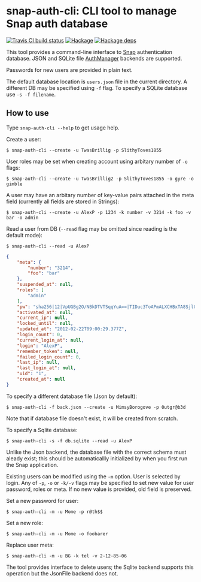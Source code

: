 # snap-auth-cli: CLI tool to manage Snap auth database

[![Travis CI build status](https://travis-ci.org/dzhus/snap-auth-cli.svg)](https://travis-ci.org/dzhus/snap-auth-cli)
[![Hackage](https://img.shields.io/hackage/v/snap-auth-cli.svg?colorB=5e5184&style=flat)](https://hackage.haskell.org/package/snap-auth-cli)
[![Hackage deps](https://img.shields.io/hackage-deps/v/snap-auth-cli.svg)](http://packdeps.haskellers.com/feed?needle=snap-auth-cli)

This tool provides a command-line interface to [Snap][] authentication
database. JSON and SQLite file [AuthManager][snap-auth] backends are
supported.

Passwords for new users are provided in plain text.

The default database location is `users.json` file in the current
directory. A different DB may be specified using `-f` flag. To specify
a SQLite database use `-s -f filename`.

## How to use

Type `snap-auth-cli --help` to get usage help.

Create a user:

    $ snap-auth-cli --create -u TwasBrillig -p SlithyToves1855

User roles may be set when creating account using arbitary number
of `-o` flags:

    $ snap-auth-cli --create -u TwasBrillig2 -p SlithyToves1855 -o gyre -o gimble

A user may have an arbitary number of key-value pairs attached in the
meta field (currently all fields are stored in Strings):

    $ snap-auth-cli --create -u AlexP -p 1234 -k number -v 3214 -k foo -v bar -o admin

Read a user from DB (`--read` flag may be omitted since reading
is the default mode):

    $ snap-auth-cli --read -u AlexP

```json
{
    "meta": {
        "number": "3214",
        "foo": "bar"
    },
    "suspended_at": null,
    "roles": [
        "admin"
    ],
    "pw": "sha256|12|VpUGBg2O/NBkDTVTSqqYuA==|TIDuc3ToAPmALXCHBxTA8SjlUBztPS8nH6qiV63a+f4=",
    "activated_at": null,
    "current_ip": null,
    "locked_until": null,
    "updated_at": "2012-02-22T09:00:29.377Z",
    "login_count": 0,
    "current_login_at": null,
    "login": "AlexP",
    "remember_token": null,
    "failed_login_count": 0,
    "last_ip": null,
    "last_login_at": null,
    "uid": "1",
    "created_at": null
}
```

To specify a different database file (Json by default):

    $ snap-auth-cli -f back.json --create -u MimsyBorogove -p 0utgr@b3d

Note that if database file doesn't exist, it will be created from
scratch.

To specify a Sqlite database:

    $ snap-auth-cli -s -f db.sqlite --read -u AlexP

Unlike the Json backend, the database file with the correct schema
must aleady exist; this should be automaticallly initialized by
when you first run the Snap application.


Existing users can be modified using the `-m` option. User is
selected by login. Any of `-p`, `-o` or `-k/-v` flags may be
specified to set new value for user password, roles or meta. If no
new value is provided, old field is preserved.

Set a new password for user:

    $ snap-auth-cli -m -u Mome -p r@th$$

Set a new role:

    $ snap-auth-cli -m -u Mome -o foobarer

Replace user meta:

    $ snap-auth-cli -m -u BG -k tel -v 2-12-85-06

The tool provides interface to delete users;  the Sqlite backend supports
this operation but the JsonFile backend does not.

[snap]: http://snapframework.com/
[snap-auth]: http://hackage.haskell.org/package/snap/docs/Snap-Snaplet-Auth.html
